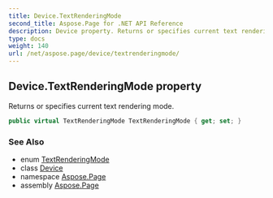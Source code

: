 ```yaml
---
title: Device.TextRenderingMode
second_title: Aspose.Page for .NET API Reference
description: Device property. Returns or specifies current text rendering mode
type: docs
weight: 140
url: /net/aspose.page/device/textrenderingmode/
---
```

## Device.TextRenderingMode property

Returns or specifies current text rendering mode.

```csharp
public virtual TextRenderingMode TextRenderingMode { get; set; }
```

### See Also

* enum [TextRenderingMode](../../textrenderingmode/)
* class [Device](../)
* namespace [Aspose.Page](../../device/)
* assembly [Aspose.Page](../../../)


